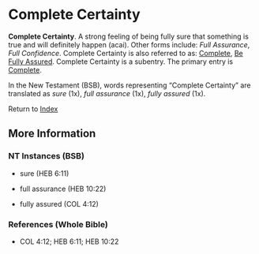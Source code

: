 # Complete Certainty
**Complete Certainty**. 
A strong feeling of being fully sure that something is true and will definitely happen (acai). 
Other forms include: 
*Full Assurance*, *Full Confidence*. 
Complete Certainty is also referred to as: 
[Complete](Complete.md), [Be Fully Assured](FullyAssured.md). 
Complete Certainty is a subentry. The primary entry is 
[Complete](Complete.md). 




In the New Testament (BSB), words representing “Complete Certainty” are translated as 
*sure* (1x), *full assurance* (1x), *fully assured* (1x). 


Return to [Index](00-Index.md)

## More Information

### NT Instances (BSB)

* sure (HEB 6:11)

* full assurance (HEB 10:22)

* fully assured (COL 4:12)



### References (Whole Bible)

* COL 4:12; HEB 6:11; HEB 10:22




